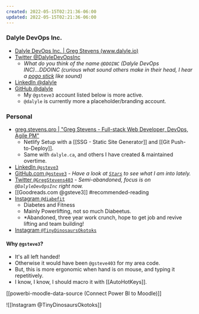 ```yaml
---
created: 2022-05-15T02:21:36-06:00
updated: 2022-05-15T02:21:36-06:00
---
```

### Dalyle DevOps Inc.

- [Dalyle DevOps Inc. | Greg Stevens (www.dalyle.io)](https://www.dalyle.io/)
- [Twitter @DalyleDevOpsInc](https://twitter.com/DalyleDevOpsInc)
	- *What do you think of the name `@DDOINC` (Dalyle DevOps INC)...DDOINC (curious what sound others make in their head, I hear a [pogo stick](https://www.youtube.com/watch?v=wz1ca1-_-MY) like sound)*
- [LinkedIn @dalyle](https://www.linkedin.com/company/dalyle)
- [GitHub @dalyle](https://github.com/dalyle)
	- My `@gsteve3` account listed below is more active.
	- `@dalyle` is currently more a placeholder/branding account.


### Personal

- [greg.stevens.pro | "Greg Stevens - Full-stack Web Developer, DevOps, Agile PM"](https://greg.stevens.pro)
	- Netlify Setup with a [[SSG - Static Site Generator]] and [[Git Push-to-Deploy]].
	- Same with `dalyle.ca`, and others I have created & maintained overtime.
- [LinkedIn `@gsteve3`](https://www.linkedin.com/in/gsteve3/)
- [GitHub.com `@gsteve3`](https://github.com/gsteve3) *- Have a look at [`Stars`](https://github.com/gsteve3?tab=stars) to see what I am into lately.*
- [Twitter `@GregStevens403`](https://twitter.com/gregstevens403) *- Semi-abandoned, focus is on `@DalyleDevOpsInc` right now.*
- [[Goodreads.com @gsteve3]] #recommended-reading
- [Instagram `@diabefit`](https://www.instagram.com/diabefit/)
	- Diabetes and Fitness
	- Mainly Powerlifting, not so much Diabeetus.
	- *Abandoned, three year work crunch, hope to get job and revive lifting and team building!
- [Instagram `@TinyDinosaursOkotoks`](https://www.instagram.com/TinyDinosaursOkotoks/)

#### Why `@gsteve3`?
- It's all left handed!
- Otherwise it would have been `@gsteve403` for my area code.
- But, this is more ergonomic when hand is on mouse, and typing it repetitively.
- I know, I know, I should macro it with [[AutoHotKeys]].




[[powerbi-moodle-data-source (Connect Power BI to Moodle)]]

![[Instagram @TinyDinosaursOkotoks]]

